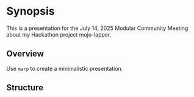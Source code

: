 # Synopsis

This is a presentation for the July 14, 2025 Modular Community Meeting about my Hackathon project mojo-lapper.

## Overview

Use `marp` to create a minimalistic presentation.

## Structure


